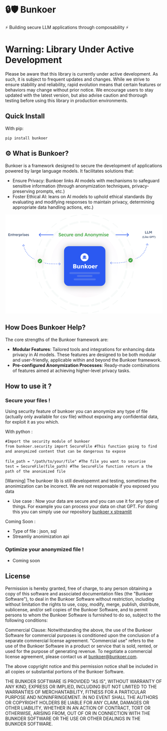 # 🔒🛡️ Bunkoer

⚡  Building secure LLM applications through composability ⚡

# Warning: Library Under Active Development

Please be aware that this library is currently under active development. As such, it is subject to frequent updates and changes. While we strive to ensure stability and reliability, rapid evolution means that certain features or behaviors may change without prior notice. We encourage users to stay updated with the latest version, but also advise caution and thorough testing before using this library in production environments.


## Quick Install

With pip: 

```
pip install bunkoer
```

## ⚙️ What is Bunkoer?

Bunkoer is a framework designed to secure the development of applications powered by large language models. It facilitates solutions that:

- Ensure Privacy: Bunkoer links AI models with mechanisms to safeguard sensitive information (through anonymization techniques, privacy-preserving prompts, etc.)
- Foster Ethical AI: leans on AI models to uphold ethical standards (by evaluating and modifying responses to maintain privacy, determining appropriate data handling actions, etc.)

![Schema](images/schema.png)

## How Does Bunkoer Help? 

The core strengths of the Bunkoer framework are:

- **Modular Features**: Tailored tools and integrations for enhancing data privacy in AI models. These features are designed to be both modular and user-friendly, applicable within and beyond the Bunkoer framework.
- **Pre-configured Anonymization Processes**: Ready-made combinations of features aimed at achieving higher-level privacy tasks.
  
## How to use it ?

### Secure your files !
Using security feature of bunkoer you can anonymize any type of file (actually only available for csv file) without expoxing any confidential data, for exploit it as you which.

With python :
```
#Import the security module of bunkoer
from bunkoer.security import SecureFile #This function going to find and anonymized content that can be dangerous to expose

file_path = "/path/to/your/file" #The file you want to securise 
test = SecureFile(file_path) #The SecureFile function return a the path of the anonimized file
```

[Warning] The bunkoer lib is still developemnt and testing, sometimes the anonimization can be incorect. We are not responsable if you exposed you data 
- Use case :
  Now your data are secure and you can use it for any type of things. For example you can process your data on chat GPT.
  For doing this you can simply use our repository [bunkoer x streamlit](https://github.com/Bunkoer/bunkoer-x-streamlit)


Coming Soon :
- Type of file : json, sql
- Streamliy anonimization api 

### Optimize your anonymized file !
- Coming soon

## License 

Permission is hereby granted, free of charge, to any person obtaining a copy of this software and associated documentation files (the "Bunkoer Software"), to deal in the Bunkoer Software without restriction, including without limitation the rights to use, copy, modify, merge, publish, distribute, sublicense, and/or sell copies of the Bunkoer Software, and to permit persons to whom the Bunkoer Software is furnished to do so, subject to the following conditions:

Commercial Clause: Notwithstanding the above, the use of the Bunkoer Software for commercial purposes is conditioned upon the conclusion of a separate commercial license agreement. "Commercial use" refers to the use of the Bunkoer Software in a product or service that is sold, rented, or used for the purpose of generating revenue. To negotiate a commercial license agreement, please contact us at bunkoer@bunkoer.com.

The above copyright notice and this permission notice shall be included in all copies or substantial portions of the Bunkoer Software.

THE BUNKOER SOFTWARE IS PROVIDED "AS IS", WITHOUT WARRANTY OF ANY KIND, EXPRESS OR IMPLIED, INCLUDING BUT NOT LIMITED TO THE WARRANTIES OF MERCHANTABILITY, FITNESS FOR A PARTICULAR PURPOSE AND NONINFRINGEMENT. IN NO EVENT SHALL THE AUTHORS OR COPYRIGHT HOLDERS BE LIABLE FOR ANY CLAIM, DAMAGES OR OTHER LIABILITY, WHETHER IN AN ACTION OF CONTRACT, TORT OR OTHERWISE, ARISING FROM, OUT OF OR IN CONNECTION WITH THE BUNKOER SOFTWARE OR THE USE OR OTHER DEALINGS IN THE BUNKOER SOFTWARE.
